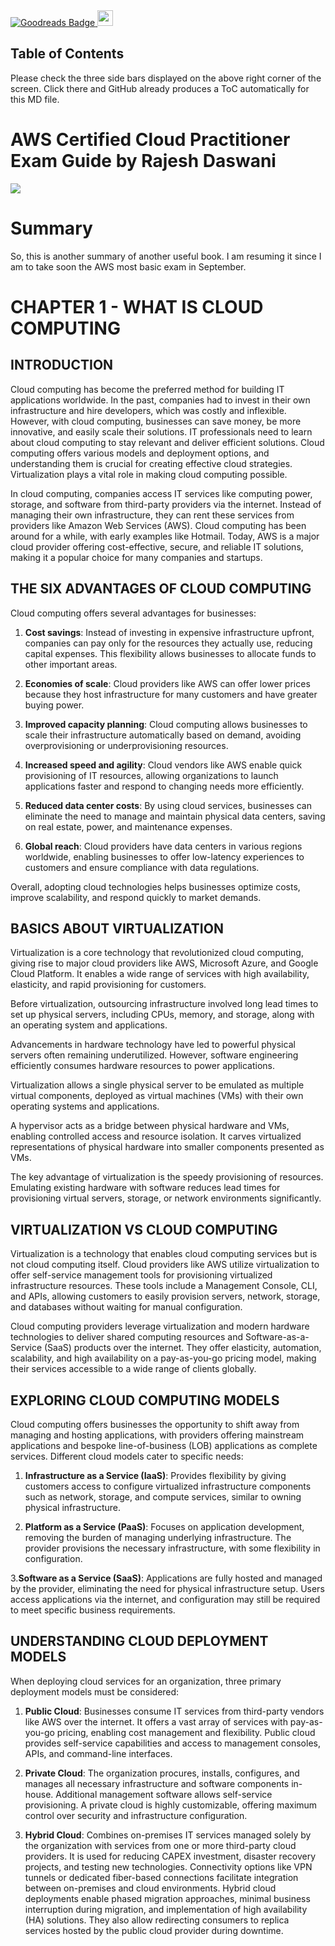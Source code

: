 <a href="https://www.goodreads.com/user/show/50697219-jo-o-paulo-m-ller-mamede">
    <img src="https://img.shields.io/badge/Goodreads-372213?style=for-the-badge&logo=goodreads&logoColor=white" alt="Goodreads Badge"/>
  </a>
  <img src="https://upload.wikimedia.org/wikipedia/commons/1/13/United-kingdom_flag_icon_round.svg" width=25 height=25/> 
  
## Table of Contents

Please check the three side bars displayed on the above right corner of the screen. Click there and GitHub already produces a ToC automatically for this MD file.

# AWS Certified Cloud Practitioner Exam Guide by Rajesh Daswani

<img src="https://m.media-amazon.com/images/I/41I21sU8XsL.jpg"/> 

# Summary

So, this is another summary of another useful book. I am resuming it since I am to take soon the AWS most basic exam in September.

# CHAPTER 1 - WHAT IS CLOUD COMPUTING

## INTRODUCTION

Cloud computing has become the preferred method for building IT applications worldwide. In the past, companies had to invest in their own infrastructure and hire developers, which was costly and inflexible. However, with cloud computing, businesses can save money, be more innovative, and easily scale their solutions. IT professionals need to learn about cloud computing to stay relevant and deliver efficient solutions. Cloud computing offers various models and deployment options, and understanding them is crucial for creating effective cloud strategies. Virtualization plays a vital role in making cloud computing possible.

In cloud computing, companies access IT services like computing power, storage, and software from third-party providers via the internet. Instead of managing their own infrastructure, they can rent these services from providers like Amazon Web Services (AWS). Cloud computing has been around for a while, with early examples like Hotmail. Today, AWS is a major cloud provider offering cost-effective, secure, and reliable IT solutions, making it a popular choice for many companies and startups.

## THE SIX ADVANTAGES OF CLOUD COMPUTING

Cloud computing offers several advantages for businesses:

1. **Cost savings**: Instead of investing in expensive infrastructure upfront, companies can pay only for the resources they actually use, reducing capital expenses. This flexibility allows businesses to allocate funds to other important areas.

2. **Economies of scale**: Cloud providers like AWS can offer lower prices because they host infrastructure for many customers and have greater buying power.

3. **Improved capacity planning**: Cloud computing allows businesses to scale their infrastructure automatically based on demand, avoiding overprovisioning or underprovisioning resources.

4. **Increased speed and agility**: Cloud vendors like AWS enable quick provisioning of IT resources, allowing organizations to launch applications faster and respond to changing needs more efficiently.

5. **Reduced data center costs**: By using cloud services, businesses can eliminate the need to manage and maintain physical data centers, saving on real estate, power, and maintenance expenses.

6. **Global reach**: Cloud providers have data centers in various regions worldwide, enabling businesses to offer low-latency experiences to customers and ensure compliance with data regulations.

Overall, adopting cloud technologies helps businesses optimize costs, improve scalability, and respond quickly to market demands.

## BASICS ABOUT VIRTUALIZATION

Virtualization is a core technology that revolutionized cloud computing, giving rise to major cloud providers like AWS, Microsoft Azure, and Google Cloud Platform. It enables a wide range of services with high availability, elasticity, and rapid provisioning for customers.

Before virtualization, outsourcing infrastructure involved long lead times to set up physical servers, including CPUs, memory, and storage, along with an operating system and applications.

Advancements in hardware technology have led to powerful physical servers often remaining underutilized. However, software engineering efficiently consumes hardware resources to power applications.

Virtualization allows a single physical server to be emulated as multiple virtual components, deployed as virtual machines (VMs) with their own operating systems and applications.

A hypervisor acts as a bridge between physical hardware and VMs, enabling controlled access and resource isolation. It carves virtualized representations of physical hardware into smaller components presented as VMs.

The key advantage of virtualization is the speedy provisioning of resources. Emulating existing hardware with software reduces lead times for provisioning virtual servers, storage, or network environments significantly.

## VIRTUALIZATION VS CLOUD COMPUTING

Virtualization is a technology that enables cloud computing services but is not cloud computing itself. Cloud providers like AWS utilize virtualization to offer self-service management tools for provisioning virtualized infrastructure resources. These tools include a Management Console, CLI, and APIs, allowing customers to easily provision servers, network, storage, and databases without waiting for manual configuration.

Cloud computing providers leverage virtualization and modern hardware technologies to deliver shared computing resources and Software-as-a-Service (SaaS) products over the internet. They offer elasticity, automation, scalability, and high availability on a pay-as-you-go pricing model, making their services accessible to a wide range of clients globally.

## EXPLORING CLOUD COMPUTING MODELS

Cloud computing offers businesses the opportunity to shift away from managing and hosting applications, with providers offering mainstream applications and bespoke line-of-business (LOB) applications as complete services. Different cloud models cater to specific needs:

1. **Infrastructure as a Service (IaaS)**: Provides flexibility by giving customers access to configure virtualized infrastructure components such as network, storage, and compute services, similar to owning physical infrastructure.

2. **Platform as a Service (PaaS)**: Focuses on application development, removing the burden of managing underlying infrastructure. The provider provisions the necessary infrastructure, with some flexibility in configuration.

3.**Software as a Service (SaaS)**: Applications are fully hosted and managed by the provider, eliminating the need for physical infrastructure setup. Users access applications via the internet, and configuration may still be required to meet specific business requirements.

## UNDERSTANDING CLOUD DEPLOYMENT MODELS

When deploying cloud services for an organization, three primary deployment models must be considered:

1. **Public Cloud**: Businesses consume IT services from third-party vendors like AWS over the internet. It offers a vast array of services with pay-as-you-go pricing, enabling cost management and flexibility. Public cloud provides self-service capabilities and access to management consoles, APIs, and command-line interfaces.

2. **Private Cloud**: The organization procures, installs, configures, and manages all necessary infrastructure and software components in-house. Additional management software allows self-service provisioning. A private cloud is highly customizable, offering maximum control over security and infrastructure configuration.

3. **Hybrid Cloud**: Combines on-premises IT services managed solely by the organization with services from one or more third-party cloud providers. It is used for reducing CAPEX investment, disaster recovery projects, and testing new technologies. Connectivity options like VPN tunnels or dedicated fiber-based connections facilitate integration between on-premises and cloud environments. Hybrid cloud deployments enable phased migration approaches, minimal business interruption during migration, and implementation of high availability (HA) solutions. They also allow redirecting consumers to replica services hosted by the public cloud provider during downtime.

